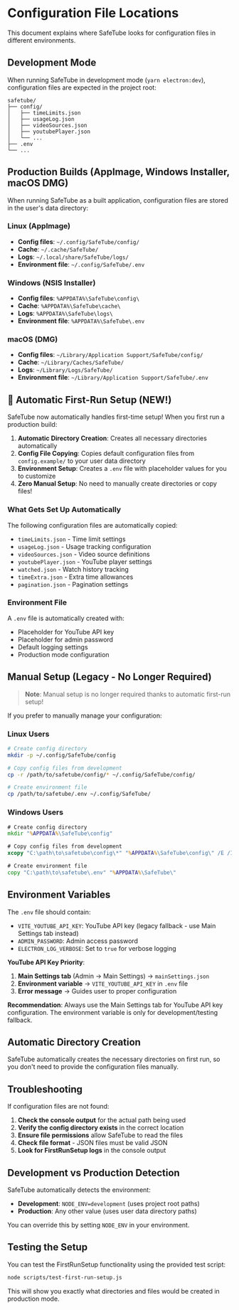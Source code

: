 # Configuration File Locations

This document explains where SafeTube looks for configuration files in different environments.

## Development Mode

When running SafeTube in development mode (`yarn electron:dev`), configuration files are expected in the project root:

```
safetube/
├── config/
│   ├── timeLimits.json
│   ├── usageLog.json
│   ├── videoSources.json
│   ├── youtubePlayer.json
│   └── ...
├── .env
└── ...
```

## Production Builds (AppImage, Windows Installer, macOS DMG)

When running SafeTube as a built application, configuration files are stored in the user's data directory:

### Linux (AppImage)
- **Config files**: `~/.config/SafeTube/config/`
- **Cache**: `~/.cache/SafeTube/`
- **Logs**: `~/.local/share/SafeTube/logs/`
- **Environment file**: `~/.config/SafeTube/.env`

### Windows (NSIS Installer)
- **Config files**: `%APPDATA%\SafeTube\config\`
- **Cache**: `%APPDATA%\SafeTube\cache\`
- **Logs**: `%APPDATA%\SafeTube\logs\`
- **Environment file**: `%APPDATA%\SafeTube\.env`

### macOS (DMG)
- **Config files**: `~/Library/Application Support/SafeTube/config/`
- **Cache**: `~/Library/Caches/SafeTube/`
- **Logs**: `~/Library/Logs/SafeTube/`
- **Environment file**: `~/Library/Application Support/SafeTube/.env`

## 🚀 **Automatic First-Run Setup (NEW!)**

SafeTube now automatically handles first-time setup! When you first run a production build:

1. **Automatic Directory Creation**: Creates all necessary directories automatically
2. **Config File Copying**: Copies default configuration files from `config.example/` to your user data directory
3. **Environment Setup**: Creates a `.env` file with placeholder values for you to customize
4. **Zero Manual Setup**: No need to manually create directories or copy files!

### What Gets Set Up Automatically

The following configuration files are automatically copied:
- `timeLimits.json` - Time limit settings
- `usageLog.json` - Usage tracking configuration
- `videoSources.json` - Video source definitions
- `youtubePlayer.json` - YouTube player settings
- `watched.json` - Watch history tracking
- `timeExtra.json` - Extra time allowances
- `pagination.json` - Pagination settings

### Environment File

A `.env` file is automatically created with:
- Placeholder for YouTube API key
- Placeholder for admin password
- Default logging settings
- Production mode configuration

## Manual Setup (Legacy - No Longer Required)

> **Note**: Manual setup is no longer required thanks to automatic first-run setup!

If you prefer to manually manage your configuration:

### Linux Users
```bash
# Create config directory
mkdir -p ~/.config/SafeTube/config

# Copy config files from development
cp -r /path/to/safetube/config/* ~/.config/SafeTube/config/

# Create environment file
cp /path/to/safetube/.env ~/.config/SafeTube/
```

### Windows Users
```cmd
# Create config directory
mkdir "%APPDATA%\SafeTube\config"

# Copy config files from development
xcopy "C:\path\to\safetube\config\*" "%APPDATA%\SafeTube\config\" /E /I

# Create environment file
copy "C:\path\to\safetube\.env" "%APPDATA%\SafeTube\"
```

## Environment Variables

The `.env` file should contain:
- `VITE_YOUTUBE_API_KEY`: YouTube API key (legacy fallback - use Main Settings tab instead)
- `ADMIN_PASSWORD`: Admin access password
- `ELECTRON_LOG_VERBOSE`: Set to `true` for verbose logging

**YouTube API Key Priority**:
1. **Main Settings tab** (Admin → Main Settings) → `mainSettings.json`
2. **Environment variable** → `VITE_YOUTUBE_API_KEY` in `.env` file
3. **Error message** → Guides user to proper configuration

**Recommendation**: Always use the Main Settings tab for YouTube API key configuration. The environment variable is only for development/testing fallback.

## Automatic Directory Creation

SafeTube automatically creates the necessary directories on first run, so you don't need to provide the configuration files manually.

## Troubleshooting

If configuration files are not found:

1. **Check the console output** for the actual path being used
2. **Verify the config directory exists** in the correct location
3. **Ensure file permissions** allow SafeTube to read the files
4. **Check file format** - JSON files must be valid JSON
5. **Look for FirstRunSetup logs** in the console output

## Development vs Production Detection

SafeTube automatically detects the environment:
- **Development**: `NODE_ENV=development` (uses project root paths)
- **Production**: Any other value (uses user data directory paths)

You can override this by setting `NODE_ENV` in your environment.

## Testing the Setup

You can test the FirstRunSetup functionality using the provided test script:

```bash
node scripts/test-first-run-setup.js
```

This will show you exactly what directories and files would be created in production mode.

